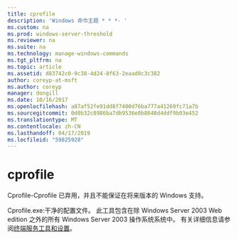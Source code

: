 ```yaml
---
title: cprofile
description: 'Windows 命令主题 * * *- '
ms.custom: na
ms.prod: windows-server-threshold
ms.reviewer: na
ms.suite: na
ms.technology: manage-windows-commands
ms.tgt_pltfrm: na
ms.topic: article
ms.assetid: d83742c0-9c38-4d24-8f63-2eaad0c3c382
author: coreyp-at-msft
ms.author: coreyp
manager: dongill
ms.date: 10/16/2017
ms.openlocfilehash: a87af52fe91dd8f7400d76ba777a41269fc71a7b
ms.sourcegitcommit: 0d0b32c8986ba7db9536e0b8648d4ddf9b03e452
ms.translationtype: MT
ms.contentlocale: zh-CN
ms.lasthandoff: 04/17/2019
ms.locfileid: "59825928"
---
```

# <a name="cprofile"></a>cprofile



Cprofile-Cprofile 已弃用，并且不能保证在将来版本的 Windows 支持。

Cprofile.exe:干净的配置文件。 此工具包含在除 Windows Server 2003 Web edition 之外的所有 Windows Server 2003 操作系统系统中。 有关详细信息请参阅[终端服务工具和设置](https://technet.microsoft.com/library/cc776289(v=ws.10).aspx)。

##

###